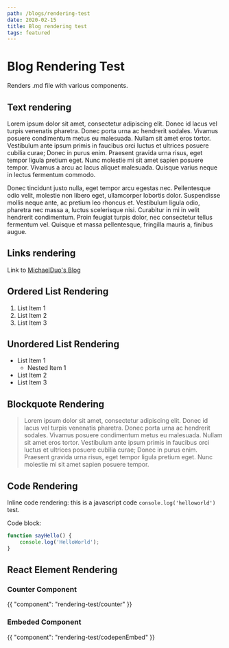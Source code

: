 ```yaml
---
path: /blogs/rendering-test
date: 2020-02-15
title: Blog rendering test
tags: featured
---
```


# Blog Rendering Test

Renders .md file with various components.

## Text rendering

Lorem ipsum dolor sit amet, consectetur adipiscing elit. Donec id lacus vel turpis venenatis pharetra. Donec porta urna ac hendrerit sodales. Vivamus posuere condimentum metus eu malesuada. Nullam sit amet eros tortor. Vestibulum ante ipsum primis in faucibus orci luctus et ultrices posuere cubilia curae; Donec in purus enim. Praesent gravida urna risus, eget tempor ligula pretium eget. Nunc molestie mi sit amet sapien posuere tempor. Vivamus a arcu ac lacus aliquet malesuada. Quisque varius neque in lectus fermentum commodo.

Donec tincidunt justo nulla, eget tempor arcu egestas nec. Pellentesque odio velit, molestie non libero eget, ullamcorper lobortis dolor. Suspendisse mollis neque ante, ac pretium leo rhoncus et. Vestibulum ligula odio, pharetra nec massa a, luctus scelerisque nisi. Curabitur in mi in velit hendrerit condimentum. Proin feugiat turpis dolor, nec consectetur tellus fermentum vel. Quisque et massa pellentesque, fringilla mauris a, finibus augue.

## Links rendering

Link to [MichaelDuo's Blog](/)

## Ordered List Rendering

1. List Item 1
2. List Item 2
3. List Item 3

## Unordered List Rendering

-   List Item 1
    -   Nested Item 1
-   List Item 2
-   List Item 3

## Blockquote Rendering

> Lorem ipsum dolor sit amet, consectetur adipiscing elit. Donec id lacus vel turpis venenatis pharetra. Donec porta urna ac hendrerit sodales. Vivamus posuere condimentum metus eu malesuada. Nullam sit amet eros tortor. Vestibulum ante ipsum primis in faucibus orci luctus et ultrices posuere cubilia curae; Donec in purus enim. Praesent gravida urna risus, eget tempor ligula pretium eget. Nunc molestie mi sit amet sapien posuere tempor.

## Code Rendering

Inline code rendering: this is a javascript code `console.log('helloworld')` test.

Code block:

```javascript
function sayHello() {
	console.log('HelloWorld');
}
```

## React Element Rendering

### Counter Component

{{ "component": "rendering-test/counter" }}

### Embeded Component

{{ "component": "rendering-test/codepenEmbed" }}

